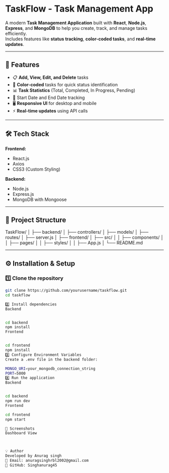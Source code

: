# TaskFlow - Task Management App

A modern **Task Management Application** built with **React**, **Node.js**, **Express**, and **MongoDB** to help you create, track, and manage tasks efficiently.  
Includes features like **status tracking**, **color-coded tasks**, and **real-time updates**.

---

## 🚀 Features
- 📋 **Add, View, Edit, and Delete** tasks
- 🎨 **Color-coded** tasks for quick status identification
- 📊 **Task Statistics** (Total, Completed, In Progress, Pending)
- 📅 Start Date and End Date tracking
- 🖥 **Responsive UI** for desktop and mobile
- ⚡ **Real-time updates** using API calls

---

## 🛠 Tech Stack

**Frontend:**
- React.js
- Axios
- CSS3 (Custom Styling)

**Backend:**
- Node.js
- Express.js
- MongoDB with Mongoose

---

## 📂 Project Structure
TaskFlow/
│
├── backend/
│ ├── controllers/
│ ├── models/
│ ├── routes/
│ ├── server.js
│
├── frontend/
│ ├── src/
│ │ ├── components/
│ │ ├── pages/
│ │ ├── styles/
│ │ ├── App.js
│
└── README.md

---

## ⚙️ Installation & Setup

### 1️⃣ Clone the repository
```bash
git clone https://github.com/yourusername/taskflow.git
cd taskflow

2️⃣ Install dependencies
Backend


cd backend
npm install
Frontend


cd frontend
npm install
3️⃣ Configure Environment Variables
Create a .env file in the backend folder:

MONGO_URI=your_mongodb_connection_string
PORT=5000
4️⃣ Run the application
Backend


cd backend
npm run dev
Frontend

cd frontend
npm start

📸 Screenshots
Dashboard View



💡 Author
Developed by Anurag singh
📧 Email: anuragsinghrbl2002@gmail.com
🔗 GitHub: Singhanurag45
